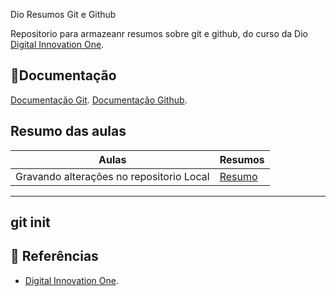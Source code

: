 
Dio Resumos Git e Github

Repositorio para armazeanr resumos sobre git e github, do curso da Dio
[Digital Innovation One](https://www.dio.me/).

## 🤢Documentação
[Documentação Git](https://git-scm.com/doc).
[Documentação Github](https://docs.github.com/).

## Resumo das aulas
| Aulas | Resumos |
|-------|---------|
|Gravando alterações no repositorio Local | [Resumo]() |

---
git init
---

##  📃 Referências
- [Digital Innovation One]().
